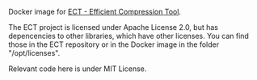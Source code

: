 Docker image for [ECT - Efficient Compression Tool](https://github.com/fhanau/Efficient-Compression-Tool.git).

The ECT project is licensed under Apache License 2.0, but has depencencies to other libraries, which have other licenses.
You can find those in the ECT repository or in the Docker image in the folder "/opt/licenses".

Relevant code here is under MIT License.
